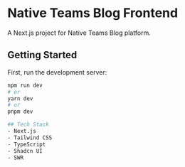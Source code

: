 # Native Teams Blog Frontend

A Next.js project for Native Teams Blog platform.

## Getting Started

First, run the development server:

```bash
npm run dev
# or
yarn dev
# or
pnpm dev

## Tech Stack
- Next.js
- Tailwind CSS
- TypeScript
- Shadcn UI
- SWR
```

